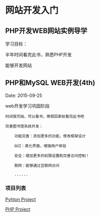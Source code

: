 # 网站开发入门
## PHP开发WEB网站实例导学

学习目标：

半年时间看完此书，熟悉PHP开发

能够开发网站

## PHP和MySQL WEB开发(4th)
Date: 2015-09-25

web开发学习巩固阶段

	时间很充裕，可以看书，寒假回家前看完此书吧
	
	完善图书馆系统开发：
		
		功能完善：添加更多的功能，修改框架设计
		
		GUI：美化界面，增强用户体验
		
		安全：增加更多的权限设置和完善访问控制！
		
		联网：能够通过互联网访问
		
		......
		
### 项目列表
[Pyhton Project](https://github.com/ywang2014/Python-PHP-WebDevelopment/tree/master/web-pyhton)
	
[PHP Project](https://github.com/ywang2014/Python-PHP-WebDevelopment/tree/master/web-php)
